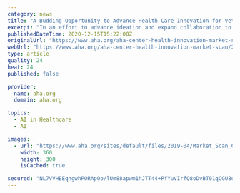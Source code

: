 ```yaml
---
category: news
title: "A Budding Opportunity to Advance Health Care Innovation for Veterans"
excerpt: "In an effort to advance ideation and expand collaboration to improve health care, the Veterans Health Administration Innovation Ecosystem Innovators’ network (iNET) has launched the Greenhouse initiative."
publishedDateTime: 2020-12-15T15:22:00Z
originalUrl: "https://www.aha.org/aha-center-health-innovation-market-scan/2020-12-15-budding-opportunity-advance-health-care"
webUrl: "https://www.aha.org/aha-center-health-innovation-market-scan/2020-12-15-budding-opportunity-advance-health-care"
type: article
quality: 24
heat: 24
published: false

provider:
  name: aha.org
  domain: aha.org

topics:
  - AI in Healthcare
  - AI

images:
  - url: "https://www.aha.org/sites/default/files/2019-04/Market_Scan_Call_Out_360x300.png"
    width: 360
    height: 300
    isCached: true

secured: "NL7VVHEEqhgwhPORApOo/lUm88apwm1hJTT44+PfYuVIrfQ8oDvBT01qCGU8o/sRsc+B31AXUeKeslvOZpm1nZxeB1fvJz/+3FFSsU+8NHfCZfJRt+8vtKIye30X/pKDWBzF/0geEl8JSerIRRNZgQZFqMf9rE1aTOSPhdup6apEv5iBAGPp06E7de2uooZ2ssZ1CnY7vla6usQuk25wjtYgfSJAFqrXCPFmpRdDa5UyZIYDBA37qpOCtdjsSD4egTaBbbgtMrx2ejmAEdgfq96MfWyMDeMu8t/Sq/uC46kyPALDpu2FGcW1czQwXZxpOBbn4bnxt0mGaAv+qh629jDG0n6CeepiEH8PfGk6q/E=;26FARN/90BGfaiknGdFDBQ=="
---
```


